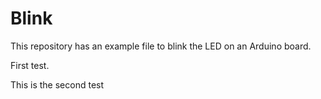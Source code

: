 # Blink

This repository has an example file to blink the LED on an Arduino board.

First test.

This is the second test

